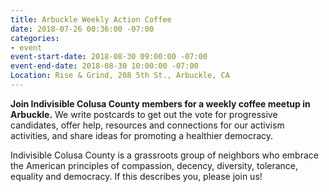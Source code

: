 ```yaml
---
title: Arbuckle Weekly Action Coffee
date: 2018-07-26 00:36:00 -07:00
categories:
- event
event-start-date: 2018-08-30 09:00:00 -07:00
event-end-date: 2018-08-30 10:00:00 -07:00
Location: Rise & Grind, 208 5th St., Arbuckle, CA
---
```


**Join Indivisible Colusa County members for a weekly coffee meetup in Arbuckle.** We write postcards to get out the vote for progressive candidates, offer help, resources and connections for our activism activities, and share ideas for promoting a healthier democracy.

Indivisible Colusa County is a grassroots group of neighbors who embrace the American principles of compassion, decency, diversity, tolerance, equality and democracy. If this describes you, please join us!